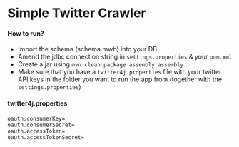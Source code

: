 # Simple Twitter Crawler

#### How to run?
* Import the schema (schema.mwb) into your DB
* Amend the jdbc connection string in ```settings.properties``` & your ```pom.xml```
* Create a jar using ```mvn clean package assembly:assembly```
* Make sure that you have a ```twitter4j.properties``` file with your twitter API keys in the folder you want to run the app from (together with the ```settings.properties```)

#### twitter4j.properties
```
oauth.consumerKey=
oauth.consumerSecret=
oauth.accessToken=
oauth.accessTokenSecret=
```

<!---
#### Author
Andreas Osowski <contact@tangible-it.de>
-->

